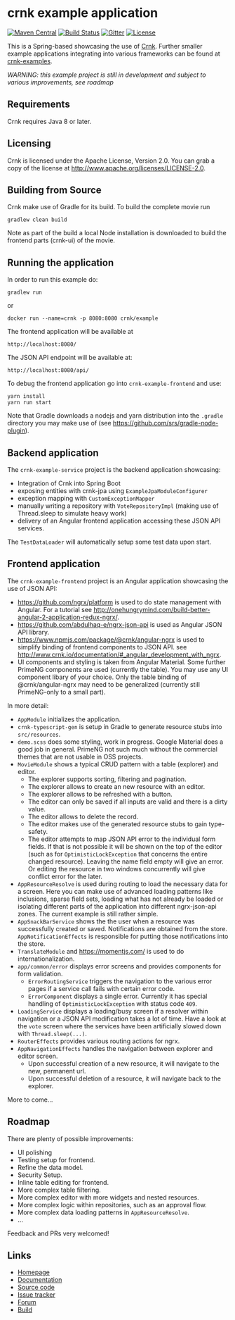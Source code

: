 # crnk example application


[![Maven Central](https://img.shields.io/maven-central/v/io.crnk/crnk-core.svg)](http://mvnrepository.com/artifact/io.crnk/crnk-core)
[![Build Status](https://travis-ci.org/crnk-movie/crnk-example.svg?branch=master)](https://travis-ci.org/crnk-movie/crnk-example)
[![Gitter](https://img.shields.io/gitter/room/crkn-io/lobby.svg)](https://gitter.im/crnk-io/Lobby)
[![License](https://img.shields.io/badge/License-Apache%202.0-yellowgreen.svg)](https://github.com/crnk-movie/crnk-framework/blob/master/LICENSE.txt)

This is a Spring-based showcasing the use of [Crnk](https://github.com/crnk-movie/crnk-framework).
Further smaller example applications integrating into various frameworks can be found at 
[crnk-examples](https://github.com/crnk-movie/crnk-framework/tree/master/crnk-examples).

*WARNING: this example project is still in development and subject to various improvements, see roadmap*

## Requirements

Crnk requires Java 8 or later. 

## Licensing

Crnk is licensed under the Apache License, Version 2.0.
You can grab a copy of the license at http://www.apache.org/licenses/LICENSE-2.0.


## Building from Source

Crnk make use of Gradle for its build. To build the complete movie run

    gradlew clean build
    
Note as part of the build a local Node installation is downloaded to build the frontend parts (crnk-ui) of the movie.    


## Running the application

In order to run this example do:

	gradlew run

or

    docker run --name=crnk -p 8080:8080 crnk/example


The frontend application will be available at
 
 	http://localhost:8080/
 	
The JSON API endpoint will be available at:
 	
 	http://localhost:8080/api/
 	
To debug the frontend application go into `crnk-example-frontend` and use:

    yarn install
    yarn run start
    
Note that Gradle downloads a nodejs and yarn distribution into the 
`.gradle` directory you may make use of (see https://github.com/srs/gradle-node-plugin).


## Backend application

The `crnk-example-service` project is the backend application showcasing:

- Integration of Crnk into Spring Boot
- exposing entities with crnk-jpa using `ExampleJpaModuleConfigurer`
- exception mapping with `CustomExceptionMapper`
- manually writing a repository with `VoteRepositoryImpl` (making use of Thread.sleep to simulate heavy work)
- delivery of an Angular frontend application accessing these JSON API services.

The `TestDataLoader` will automatically setup some test data upon start.


## Frontend application

The `crnk-example-frontend` project is an Angular application showcasing the 
use of JSON API:

- https://github.com/ngrx/platform is used to do state management with Angular.
  For a tutorial see http://onehungrymind.com/build-better-angular-2-application-redux-ngrx/.
- https://github.com/abdulhaq-e/ngrx-json-api is used as Angular JSON API library.
- https://www.npmjs.com/package/@crnk/angular-ngrx is used to simplify binding
  of frontend components to JSON API. 
  see http://www.crnk.io/documentation/#_angular_development_with_ngrx.
- UI components and styling is taken from Angular Material. Some further PrimeNG components are 
  used (currently the table). You may use any UI component libary of your choice. Only the table
  binding of @crnk/angular-ngrx may need to be generalized (currently still PrimeNG-only to a small part). 
 
In more detail:

- `AppModule` initializes the application.
- `crnk-typescript-gen` is setup in Gradle to generate resource stubs into `src/resources`.
- `demo.scss` does some styling, work in progress. Google Material does a good job in general. PrimeNG not such much
  without the commercial themes that are not usable in OSS projects.
- `MovieModule` shows a typical CRUD pattern with a table (explorer) and editor. 
  - The explorer supports sorting, filtering and pagination.
  - The explorer allows to create an new resource with an editor.
  - The explorer allows to be refreshed with a button.
  - The editor can only be saved if all inputs are valid and there is a dirty value.
  - The editor allows to delete the record. 
  - The editor makes use of the generated resource stubs to gain type-safety.
  - The editor attempts to map JSON API error to the individual form fields. If that is not possible
    it will be shown on the top of the editor (such as for `OptimisticLockException` that concerns the entire changed resource).
    Leaving the name field empty will give an error. Or editing the resource in two windows concurrently will give conflict
    error for the later.
- `AppResourceResolve` is used during routing to load the necessary data for a screen. Here you can make use of advanced
  loading patterns like inclusions, sparse field sets, loading what has not already be loaded or isolating different
  parts of the application into different ngrx-json-api zones. The current example is still rather simple.
- `AppSnackBarService` shows the the user when a resource was successfully created or saved. Notifications
  are obtained from the store. `AppNotificationEffects` is responsible for putting those notifications into the store.
- `TranslateModule` and https://momentjs.com/ is used to do internationalization.
- `app/common/error` displays error screens and provides components for form validation. 
  - `ErrorRoutingService` triggers the navigation to the various error pages if a service call fails with certain
     error code. 
  - `ErrorComponent` displays a single error. Currently it has special handling of `OptimisticLockException`
     with status code `409`.   
- `LoadingService` displays a loading/busy screen if a resolver within navigation or a JSON API modification
   takes a lot of time. Have a look at the `vote` screen where the services have been artificially slowed down with 
   `Thread.sleep(...)`.
- `RouterEffects` provides various routing actions for ngrx.
- `AppNavigationEffects` handles the navigation between explorer and editor screen.
  - Upon successful creation of a new resource, it will navigate to the new, permanent url.
  - Upon successful deletion of a resource, it will navigate back to the explorer. 

More to come... 		


## Roadmap

There are plenty of possible improvements:

- UI polishing
- Testing setup for frontend.
- Refine the data model.
- Security Setup.
- Inline table editing for frontend.
- More complex table filtering.
- More complex editor with more widgets and nested resources.
- More complex logic within repositories, such as an approval flow.
- More complex data loading patterns in `AppResourceResolve`.
- ...

Feedback and PRs very welcomed!


## Links

* [Homepage](http://www.crnk.io)
* [Documentation](http://www.crnk.io/documentation)
* [Source code](https://github.com/crnk-project/crnk-example/)
* [Issue tracker](https://github.com/crnk-project/crnk-example/issues)
* [Forum](https://gitter.im/crnk-io/Lobby)
* [Build](https://travis-ci.org/crnk-project/crnk-example/)
